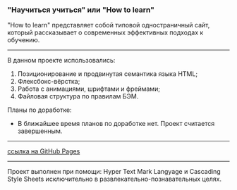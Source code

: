 ### **"Научиться учиться" или "How to learn"** 

 "How to learn" представляет собой типовой одностраничный сайт, который рассказывает о современных эффективных подходах к обучению. 

---

 В данном проекте использовались: 

 1. Позиционирование и продвинутая семантика языка HTML;
 2. Флексбокс-вёрстка;
 3. Работа с анимациями, шрифтами и фреймами;
 4. Файловая структура по правилам БЭМ.

 Планы по доработке:

 - В ближайшее время планов по доработке нет. Проект считается завершенным.

---

 [ссылка на GitHub Pages](https://bukingemskiy.github.io/learn-to-learn/)

---

 Проект выполнен при помощи: Hyper Text Mark Langyage и Cascading Style Sheets исключительно в развлекательно-познавательных целях.
